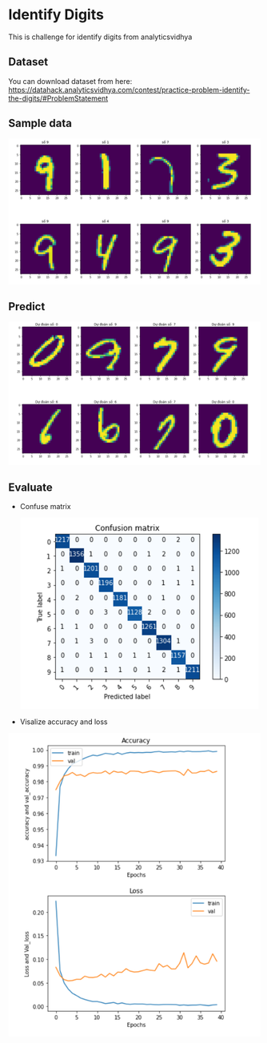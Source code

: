 # Identify Digits
This is challenge for identify digits from analyticsvidhya
## Dataset
You can download dataset from here: https://datahack.analyticsvidhya.com/contest/practice-problem-identify-the-digits/#ProblemStatement

## Sample data
![alt text](https://github.com/hDn24/Identify_Digits/blob/master/sample_data.PNG)

## Predict
![alt text](https://github.com/hDn24/Identify_Digits/blob/master/predict.PNG)
## Evaluate
- Confuse matrix

  ![alt text](https://github.com/hDn24/Identify_Digits/blob/master/cf_matrix.PNG)
  
 - Visalize accuracy and loss
 
  ![alt text](https://github.com/hDn24/Identify_Digits/blob/master/acc.PNG)

